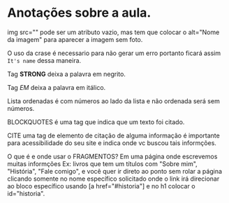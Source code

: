 # Anotações sobre a aula.

img src="" pode ser um atributo vazio, mas tem que colocar o alt="Nome da imagem" para aparecer a imagem sem foto.

O uso da crase é necessario para não gerar um erro portanto ficará assim `It's name` dessa maneira.

Tag <strong>STRONG</strong> deixa a palavra em negrito.

Tag <em>EM</em> deixa a palavra em itálico.

Lista ordenadas é com números ao lado da lista e não ordenada será sem números.

BLOCKQUOTES é uma tag que indica que um texto foi citado.

CITE uma tag de elemento de citação de alguma informação é importante para acessibilidade do seu site e indica onde vc buscou tais informções.

O que é e onde usar o FRAGMENTOS? Em uma página onde escrevemos muitas informções Ex: livros que tem um títulos com "Sobre mim", "História", "Fale comigo", e você quer ir direto ao ponto sem rolar a página clicando somente no nome específico solicitado onde o link irá direcionar ao bloco específico usando [a href="#historia"] e no h1 colocar o id="historia".
